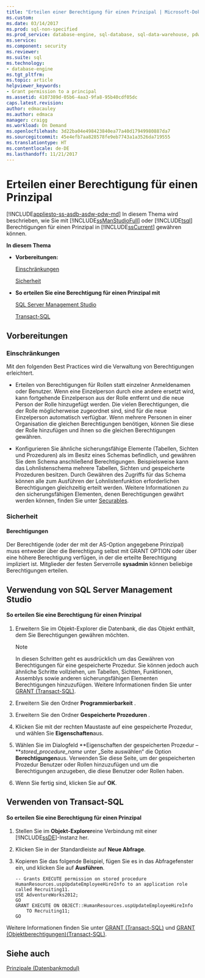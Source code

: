 ```yaml
---
title: "Erteilen einer Berechtigung für einen Prinzipal | Microsoft-Dokumentation"
ms.custom: 
ms.date: 03/14/2017
ms.prod: sql-non-specified
ms.prod_service: database-engine, sql-database, sql-data-warehouse, pdw
ms.service: 
ms.component: security
ms.reviewer: 
ms.suite: sql
ms.technology:
- database-engine
ms.tgt_pltfrm: 
ms.topic: article
helpviewer_keywords:
- Grant permission to a principal
ms.assetid: 4107389d-05b6-4aa3-9fa8-95b40cdf05dc
caps.latest.revision: 
author: edmacauley
ms.author: edmaca
manager: craigg
ms.workload: On Demand
ms.openlocfilehash: 3d22ba04e498423840ea77a40d17949980887da7
ms.sourcegitcommit: 45e4efb7aa828578fe9eb7743a1a3526da719555
ms.translationtype: HT
ms.contentlocale: de-DE
ms.lasthandoff: 11/21/2017
---
```

# <a name="grant-a-permission-to-a-principal"></a>Erteilen einer Berechtigung für einen Prinzipal
[!INCLUDE[appliesto-ss-asdb-asdw-pdw-md](../../../includes/appliesto-ss-asdb-asdw-pdw-md.md)] In diesem Thema wird beschrieben, wie Sie mit [!INCLUDE[ssManStudioFull](../../../includes/ssmanstudiofull-md.md)] oder [!INCLUDE[tsql](../../../includes/tsql-md.md)] Berechtigungen für einen Prinzipal in [!INCLUDE[ssCurrent](../../../includes/sscurrent-md.md)] gewähren können.  
  
 **In diesem Thema**  
  
-   **Vorbereitungen:**  
  
     [Einschränkungen](#Restrictions)  
  
     [Sicherheit](#Security)  
  
-   **So erteilen Sie eine Berechtigung für einen Prinzipal mit**  
  
     [SQL Server Management Studio](#SSMSProcedure)  
  
     [Transact-SQL](#TsqlProcedure)  
  
##  <a name="BeforeYouBegin"></a> Vorbereitungen  
  
###  <a name="Restrictions"></a> Einschränkungen  
 Mit den folgenden Best Practices wird die Verwaltung von Berechtigungen erleichtert.  
  
-   Erteilen von Berechtigungen für Rollen statt einzelner Anmeldenamen oder Benutzer. Wenn eine Einzelperson durch eine andere ersetzt wird, kann fortgehende Einzelperson aus der Rolle entfernt und die neue Person der Rolle hinzugefügt werden. Die vielen Berechtigungen, die der Rolle möglicherweise zugeordnet sind, sind für die neue Einzelperson automatisch verfügbar. Wenn mehrere Personen in einer Organisation die gleichen Berechtigungen benötigen, können Sie diese der Rolle hinzufügen und ihnen so die gleichen Berechtigungen gewähren.  
  
-   Konfigurieren Sie ähnliche sicherungsfähige Elemente (Tabellen, Sichten und Prozeduren) als im Besitz eines Schemas befindlich, und gewähren Sie dem Schema anschließend Berechtigungen. Beispielsweise kann das Lohnlistenschema mehrere Tabellen, Sichten und gespeicherte Prozeduren besitzen. Durch Gewähren des Zugriffs für das Schema können alle zum Ausführen der Lohnlistenfunktion erforderlichen Berechtigungen gleichzeitig erteilt werden. Weitere Informationen zu den sicherungsfähigen Elementen, denen Berechtigungen gewährt werden können, finden Sie unter [Securables](../../../relational-databases/security/securables.md).  
  
###  <a name="Security"></a> Sicherheit  
  
####  <a name="Permissions"></a> Berechtigungen  
 Der Berechtigende (oder der mit der AS-Option angegebene Prinzipal) muss entweder über die Berechtigung selbst mit GRANT OPTION oder über eine höhere Berechtigung verfügen, in der die erteilte Berechtigung impliziert ist. Mitglieder der festen Serverrolle **sysadmin** können beliebige Berechtigungen erteilen.  
  
##  <a name="SSMSProcedure"></a> Verwendung von SQL Server Management Studio  
  
#### <a name="to-grant-permission-to-a-principal"></a>So erteilen Sie eine Berechtigung für einen Prinzipal  
  
1.  Erweitern Sie im Objekt-Explorer die Datenbank, die das Objekt enthält, dem Sie Berechtigungen gewähren möchten.  
  
    > [!NOTE]  
    >  In diesen Schritten geht es ausdrücklich um das Gewähren von Berechtigungen für eine gespeicherte Prozedur. Sie können jedoch auch ähnliche Schritte vollziehen, um Tabellen, Sichten, Funktionen, Assemblys sowie anderen sicherungsfähigen Elementen Berechtigungen hinzuzufügen. Weitere Informationen finden Sie unter [GRANT &#40;Transact-SQL&#41;](../../../t-sql/statements/grant-transact-sql.md).  
  
2.  Erweitern Sie den Ordner **Programmierbarkeit** .  
  
3.  Erweitern Sie den Ordner **Gespeicherte Prozeduren** .  
  
4.  Klicken Sie mit der rechten Maustaste auf eine gespeicherte Prozedur, und wählen Sie **Eigenschaften**aus.  
  
5.  Wählen Sie im Dialogfeld **Eigenschaften der gespeicherten Prozedur –***stored_procedure_name* unter „Seite auswählen“ die Option **Berechtigungen**aus. Verwenden Sie diese Seite, um der gespeicherten Prozedur Benutzer oder Rollen hinzuzufügen und um die Berechtigungen anzugeben, die diese Benutzer oder Rollen haben.  
  
6.  Wenn Sie fertig sind, klicken Sie auf **OK**.  
  
##  <a name="TsqlProcedure"></a> Verwenden von Transact-SQL  
  
#### <a name="to-grant-permission-to-a-principal"></a>So erteilen Sie eine Berechtigung für einen Prinzipal  
  
1.  Stellen Sie im **Objekt-Explorer**eine Verbindung mit einer [!INCLUDE[ssDE](../../../includes/ssde-md.md)]-Instanz her.  
  
2.  Klicken Sie in der Standardleiste auf **Neue Abfrage**.  
  
3.  Kopieren Sie das folgende Beispiel, fügen Sie es in das Abfragefenster ein, und klicken Sie auf **Ausführen**.  
  
    ```  
    -- Grants EXECUTE permission on stored procedure HumanResources.uspUpdateEmployeeHireInfo to an application role called Recruiting11.   
    USE AdventureWorks2012;  
    GO  
    GRANT EXECUTE ON OBJECT::HumanResources.uspUpdateEmployeeHireInfo  
        TO Recruiting11;  
    GO  
    ```  
  
 Weitere Informationen finden Sie unter [GRANT &#40;Transact-SQL&#41;](../../../t-sql/statements/grant-transact-sql.md) und [GRANT (Objektberechtigungen)&#40;Transact-SQL&#41;](../../../t-sql/statements/grant-object-permissions-transact-sql.md).  
  
## <a name="see-also"></a>Siehe auch  
 [Prinzipale &#40;Datenbankmodul&#41;](../../../relational-databases/security/authentication-access/principals-database-engine.md)  
  
  
